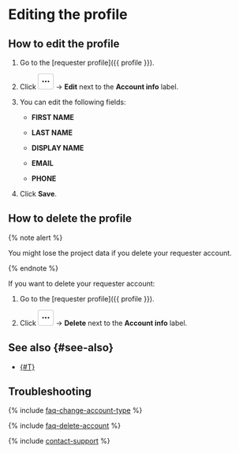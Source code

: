 # Editing the profile

## How to edit the profile

1. Go to the [requester profile]({{ profile }}).

1. Click ![](../_images/other/three-points-button.svg) → **Edit** next to the **Account info** label.

1. You can edit the following fields:

    - **FIRST NAME**

    - **LAST NAME**

    - **DISPLAY NAME**

    - **EMAIL**

    - **PHONE**

1. Click **Save**.

## How to delete the profile

{% note alert %}

You might lose the project data if you delete your requester account.

{% endnote %}

If you want to delete your requester account:

1. Go to the [requester profile]({{ profile }}).

1. Click ![](../_images/other/three-points-button.svg) → **Delete** next to the **Account info** label.

## See also {#see-also}

- [{#T}](multiple-access.md)

## Troubleshooting

{% include [faq-change-account-type](../_includes/faq/register-and-start/change-account-type.md) %}

{% include [faq-delete-account](../_includes/faq/account/delete-account.md) %}

{% include [contact-support](../_includes/contact-support.md) %}